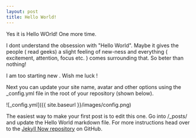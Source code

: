 ```yaml
---
layout: post
title: Hello World!
---
```

  Yes it is Hello WOrld! One more time.
  
  I dont understand the obsession with "Hello World". Maybe it gives the people ( read geeks) a slight feeling of new-ness and everything ( excitement, attention, focus etc. ) comes surrounding that. So beter than nothing!
  
  I am too starting new . Wish me luck !



Next you can update your site name, avatar and other options using the _config.yml file in the root of your repository (shown below).

![_config.yml]({{ site.baseurl }}/images/config.png)

The easiest way to make your first post is to edit this one. Go into /_posts/ and update the Hello World markdown file. For more instructions head over to the [Jekyll Now repository](https://github.com/barryclark/jekyll-now) on GitHub.
